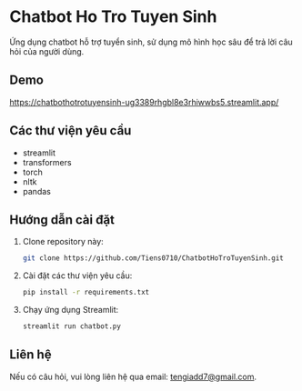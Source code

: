 # Chatbot Ho Tro Tuyen Sinh

Ứng dụng chatbot hỗ trợ tuyển sinh, sử dụng mô hình học sâu để trả lời câu hỏi của người dùng.

## Demo
https://chatbothotrotuyensinh-ug3389rhgbl8e3rhiwwbs5.streamlit.app/

## Các thư viện yêu cầu

- streamlit
- transformers
- torch
- nltk
- pandas

## Hướng dẫn cài đặt

1. Clone repository này:
    ```bash
    git clone https://github.com/Tiens0710/ChatbotHoTroTuyenSinh.git
    ```

2. Cài đặt các thư viện yêu cầu:
    ```bash
    pip install -r requirements.txt
    ```

3. Chạy ứng dụng Streamlit:
    ```bash
    streamlit run chatbot.py
    ```

## Liên hệ

Nếu có câu hỏi, vui lòng liên hệ qua email: <tengiadd7@gmail.com>.
